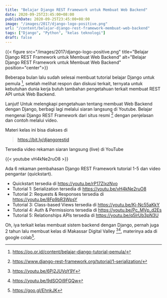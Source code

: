 ```yaml
---
title: "Belajar Django REST Framework untuk Membuat Web Backend"
date: 2020-09-25T23:45:00+08:00
publishDate: 2020-09-25T23:45:00+08:00
image: "/images/2017/django-logo-positive.png"
url: "/content/belajar-django-rest-framework-membuat-web-backend"
tags: ["Django", "Python", "kelas teknologi"]
draft: false
---
```


{{< figure src="/images/2017/django-logo-positive.png" title="Belajar Django REST Framework untuk Membuat Web Backend" alt="Belajar Django REST Framework untuk Membuat Web Backend" position="center">}}


Beberapa bulan lalu sudah selesai membuat tutorial belajar Django untuk pemula [^1], setelah melihat respon dan diskusi terkait, ternyata untuk kebutuhan dunia kerja butuh tambahan pengetahuan terkait membuat REST API untuk Web Backend.

Lanjut! Untuk melengkapi pengetahuan tentang membuat Web Backend dengan Django, berbagi lagi melalui siaran langsung di Youtube. Belajar mengenai Django REST Framework dari situs resmi [^2] dengan penjelasan dan contoh melalui video.

Materi kelas ini bisa diakses di

> https://bit.ly/djangorestid

Tersedia video rekaman siaran langsung (live) di YouTube

{{< youtube vH4kNe2ruO8 >}}

Ada 6 rekaman pembahasan Django REST Framework tutorial 1-5 dan video pengantar (quickstart).

* Quickstart tersedia di https://youtu.be/rP17ZIxzNvo
* Tutorial 1: Serialization tersedia di https://youtu.be/vH4kNe2ruO8
* Tutorial 2: Requests & Responses tersedia di https://youtu.be/8Fp9bR3WpsY
* Tutorial 3: Class-based Views tersedia di https://youtu.be/Kj-Nc55aKkY
* Tutorial 4: Auth & Permissions tersedia di https://youtu.be/Pc_MVp_d2Es
* Tutorial 5: Relationships APIs tersedia di https://youtu.be/q5lrUb3pN3U

Oh, iya terkait kelas membuat sistem backend dengan Django, pernah juga 2 tahun lalu membuat kelas di Makassar Digital Valley [^3][^4], materinya ada di google colab[^5].

[^1]: https://oo.or.id/content/belajar-django-tutorial-pemula/
[^2]: https://www.django-rest-framework.org/tutorial/1-serialization/
[^3]: https://youtu.be/6Pj2JUVoY9Y
[^4]: https://youtu.be/9dSOOi9FGQw
[^5]: https://goo.gl/EhnkJK
